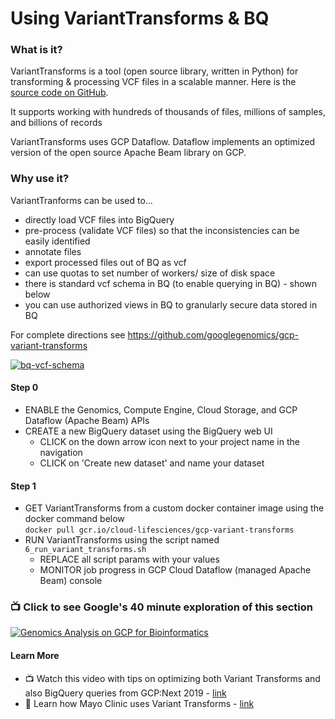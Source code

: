 #   Using VariantTransforms & BQ

### What is it?

VariantTransforms is a tool (open source library, written in Python) for transforming & processing VCF files in a scalable manner. Here is the [source code on GitHub](https://github.com/googlegenomics/gcp-variant-transforms).

It supports working with hundreds of thousands of files, millions of samples, and billions of records

VariantTransforms uses GCP Dataflow. Dataflow implements an optimized version of the open source Apache Beam library on GCP.  

### Why use it?

VariantTranforms can be used to...
- directly load VCF files into BigQuery   
- pre-process (validate VCF files) so that the inconsistencies can be easily identified
- annotate files
- export processed files out of BQ as vcf
- can use quotas to set number of workers/ size of disk space
- there is standard vcf schema in BQ (to enable querying in BQ) - shown below
- you can use authorized views in BQ to granularly secure data stored in BQ

For complete directions see https://github.com/googlegenomics/gcp-variant-transforms

 [![bq-vcf-schema](/images/bq-vcf-schema.png)](https://github.com/googlegenomics/gcp-variant-transforms)

#### Step 0
 - ENABLE the Genomics, Compute Engine, Cloud Storage, and GCP Dataflow (Apache Beam) APIs
 - CREATE a new BigQuery dataset using the BigQuery web UI  
    - CLICK on the down arrow icon next to your project name in the navigation
    - CLICK on 'Create new dataset' and name your dataset

#### Step 1  
 - GET VariantTransforms from a custom docker container image using the docker command below    
 `docker pull gcr.io/cloud-lifesciences/gcp-variant-transforms`  
 - RUN VariantTransforms using the script named `6_run_variant_transforms.sh`
   - REPLACE all script params with your values
   - MONITOR job progress in GCP Cloud Dataflow (managed Apache Beam) console

 ### 📺 Click to see Google's 40 minute exploration of this section  
[![Genomics Analysis on GCP for Bioinformatics](http://img.youtube.com/vi/27tSivxnQ_E/0.jpg)](http://www.youtube.com/watch?v=27tSivxnQ_E "Genomics Analysis on GCP for Bioinformatics")

#### Learn More
 - 📺 Watch this video with tips on optimizing both Variant Transforms and also BigQuery queries from GCP:Next 2019 - [link](https://www.youtube.com/watch?v=27tSivxnQ_E)
 - 📘 Learn how Mayo Clinic uses Variant Transforms - [link](https://cloud.google.com/blog/products/data-analytics/genome-data-analytics-with-google-cloud)

